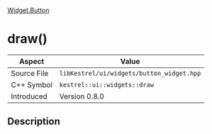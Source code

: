[Widget.Button](index)
# draw()
| Aspect | Value |
| --- | --- |
| Source File | `libKestrel/ui/widgets/button_widget.hpp` |
| C++ Symbol | `kestrel::ui::widgets::draw` |
| Introduced | Version 0.8.0 |
## Description

